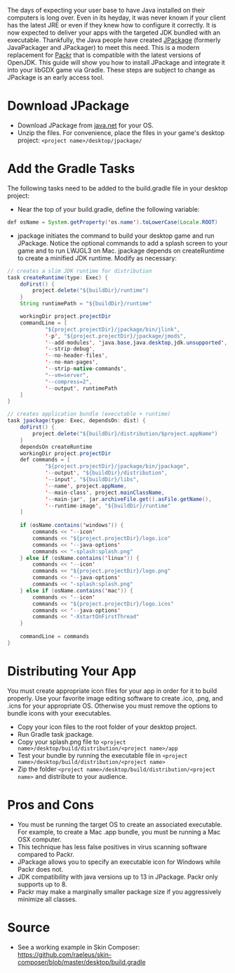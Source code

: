 The days of expecting your user base to have Java installed on their computers is long over. Even in its heyday, it was never known if your client has the latest JRE or even if they knew how to configure it correctly. It is now expected to deliver your apps with the targeted JDK bundled with an executable. Thankfully, the Java people have created [JPackage](https://jdk.java.net/jpackage/) (formerly JavaPackager and JPackager) to meet this need. This is a modern replacement for [Packr](https://github.com/libgdx/packr) that is compatible with the latest versions of OpenJDK. This guide will show you how to install JPackage and integrate it into your libGDX game via Gradle. These steps are subject to change as JPackage is an early access tool.

# Download JPackage

* Download JPackage from [java.net](https://jdk.java.net/jpackage/) for your OS.
* Unzip the files. For convenience, place the files in your game's desktop project: `<project name>/desktop/jpackage/`

# Add the Gradle Tasks

The following tasks need to be added to the build.gradle file in your desktop project:

* Near the top of your build.gradle, define the following variable:
```java
def osName = System.getProperty('os.name').toLowerCase(Locale.ROOT)
```

* jpackage initiates the command to build your desktop game and run JPackage. Notice the optional commands to add a splash screen to your game and to run LWJGL3 on Mac. jpackage depends on createRuntime to create a minified JDK runtime. Modify as necessary:
```java
// creates a slim JDK runtime for distribution
task createRuntime(type: Exec) {
    doFirst() {
        project.delete("${buildDir}/runtime")
    }
    String runtimePath = "${buildDir}/runtime"

    workingDir project.projectDir
    commandLine = [
            "${project.projectDir}/jpackage/bin/jlink",
            '-p', "${project.projectDir}/jpackage/jmods",
            '--add-modules', 'java.base,java.desktop,jdk.unsupported',
            '--strip-debug',
            '--no-header-files',
            '--no-man-pages',
            '--strip-native-commands',
            "--vm=server",
            "--compress=2",
            '--output', runtimePath
    ]
}

// creates application bundle (executable + runtime)
task jpackage(type: Exec, dependsOn: dist) {
    doFirst() {
        project.delete("${buildDir}/distribution/$project.appName")
    }
    dependsOn createRuntime
    workingDir project.projectDir
    def commands = [
            "${project.projectDir}/jpackage/bin/jpackage",
            '--output', "${buildDir}/distribution",
            '--input', "${buildDir}/libs",
            '--name', project.appName,
            '--main-class', project.mainClassName,
            '--main-jar', jar.archiveFile.get().asFile.getName(),
            '--runtime-image', "${buildDir}/runtime"
    ]
    
    if (osName.contains('windows')) {
        commands << '--icon'
        commands << "${project.projectDir}/logo.ico"
        commands << '--java-options'
        commands << "-splash:splash.png"
    } else if (osName.contains('linux')) {
        commands << '--icon'
        commands << "${project.projectDir}/logo.png"
        commands << '--java-options'
        commands << "-splash:splash.png"
    } else if (osName.contains('mac')) {
        commands << '--icon'
        commands << "${project.projectDir}/logo.icns"
        commands << '--java-options'
        commands << "-XstartOnFirstThread"
    }
    
    commandLine = commands
}
```

# Distributing Your App

You must create appropriate icon files for your app in order for it to build properly. Use your favorite image editing software to create .ico, .png, and .icns for your appropriate OS. Otherwise you must remove the options to bundle icons with your executables.

* Copy your icon files to the root folder of your desktop project.
* Run Gradle task jpackage.
* Copy your splash.png file to `<project name>/desktop/build/distribution/<project name>/app`
* Test your bundle by running the executable file in `<project name>/desktop/build/distribution/<project name>`
* Zip the folder `<project name>/desktop/build/distribution/<project name>` and distribute to your audience.

# Pros and Cons

* You must be running the target OS to create an associated executable. For example, to create a Mac .app bundle, you must be running a Mac OSX computer.
* This technique has less false positives in virus scanning software compared to Packr.
* JPackage allows you to specify an executable icon for Windows while Packr does not.
* JDK compatibility with java versions up to 13 in JPackage. Packr only supports up to 8.
* Packr may make a marginally smaller package size if you aggressively minimize all classes.

# Source

* See a working example in Skin Composer: https://github.com/raeleus/skin-composer/blob/master/desktop/build.gradle